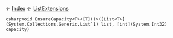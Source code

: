 ← [Index](Api-Index) ← [ListExtensions](System.Collections.Generic.ListExtensions)

```csharpvoid EnsureCapacity<T><[T]()>([List<T>](System.Collections.Generic.List`1) list, [int](System.Int32) capacity)```